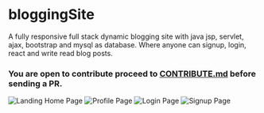 # bloggingSite
A fully responsive full stack dynamic blogging site with java jsp, servlet, ajax, bootstrap and mysql as database.  Where anyone can signup, login, react and  write read blog posts.

### You are open to contribute proceed to [CONTRIBUTE.md](https://github.com/SatyaRajAwasth1/bloggingSite/blob/main/CONTRIBUTE.md) before sending a PR.

![Landing Home Page](https://user-images.githubusercontent.com/77236280/230829516-7acf451b-f736-4998-8e30-c7ab72b6bd04.png)
![Profile Page](https://user-images.githubusercontent.com/77236280/230829271-dae76463-05f2-4768-8365-756798db3af0.png)
![Login Page](https://user-images.githubusercontent.com/77236280/230829055-d8abb62d-af35-4b4a-bf82-a7fe5fd71ba3.png)
![Signup Page](https://user-images.githubusercontent.com/77236280/230829119-a3929aff-67e5-4bf2-b862-d1ef4a9c2894.png)


